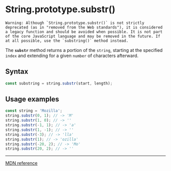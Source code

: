 # String.prototype.substr()

```warning
Warning: Although `String.prototype.substr()` is not strictly deprecated (as in "removed from the Web standards"), it is considered a legacy function and should be avoided when possible. It is not part of the core JavaScript language and may be removed in the future. If at all possible, use the `substring()` method instead.
```

The **`substr`** method returns a portion of the `string`, starting at the specified `index` and extending for a given `number` of characters afterward.

## Syntax

```js
const substring = string.substr(start, length);
```

## Usage examples

```js
const string = 'Mozilla';
string.substr(0, 1); // -> 'M'
string.substr(1, 0); // -> ''
string.substr(-1, 1); // -> 'a'
string.substr(1, -1); // -> ''
string.substr(-3); // -> 'lla'
string.substr(1); // -> 'ozilla'
string.substr(-20, 2); // -> 'Mo'
string.substr(20, 2); // -> ''
```

---

[MDN reference](https://developer.mozilla.org/en-US/docs/Web/JavaScript/Reference/Global_Objects/String/substr)
